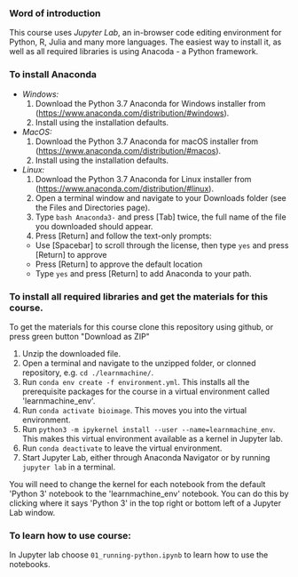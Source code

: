 ### Word of introduction

This course uses *Jupyter Lab*, an in-browser code editing environment for Python, R, Julia and many more languages. The easiest way to install it, as well as all required libraries is using Anacoda - a Python framework.

### To install Anaconda

* *Windows:*
  1. Download the Python 3.7 Anaconda for Windows installer from (https://www.anaconda.com/distribution/#windows).
  2. Install using the installation defaults.
* *MacOS:*
  1. Download the Python 3.7 Anaconda for macOS installer from (https://www.anaconda.com/distribution/#macos).
  2. Install using the installation defaults.
* *Linux:*
  1. Download the Python 3.7 Anaconda for Linux installer from (https://www.anaconda.com/distribution/#linux).
  2. Open a terminal window and navigate to your Downloads folder (see the Files and Directories page).
  3. Type `bash Anaconda3-` and press [Tab] twice, the full name of the file you downloaded should appear.
  4. Press [Return] and follow the text-only prompts:
    * Use [Spacebar] to scroll through the license, then type `yes` and press [Return] to approve
    * Press [Return] to approve the default location
    * Type `yes` and press [Return] to add Anaconda to your path.
    
### To install all required libraries and get the materials for this course.

To get the materials for this course clone this repository using github, or press green button "Download as ZIP"

1. Unzip the downloaded file.
2. Open a terminal and navigate to the unzipped folder, or clonned repository, e.g. `cd ./learnmachine/`.
3. Run `conda env create -f environment.yml`. This installs all the prerequisite packages for the course in a virtual environment called 'learnmachine_env'.
4. Run `conda activate bioimage`. This moves you into the virtual environment.
5. Run `python3 -m ipykernel install --user --name=learnmachine_env`. This makes this virtual environment available as a kernel in Jupyter lab.
6. Run `conda deactivate` to leave the virtual environment.
7. Start Jupyter Lab, either through Anaconda Navigator or by running `jupyter lab` in a terminal.

You will need to change the kernel for each notebook from the default 'Python 3' notebook to the 'learnmachine_env' notebook. You can do this by clicking where it says 'Python 3' in the top right or bottom left of a Jupyter Lab window.

### To learn how to use course:

In Jupyter lab choose `01_running-python.ipynb` to learn how to use the notebooks.
